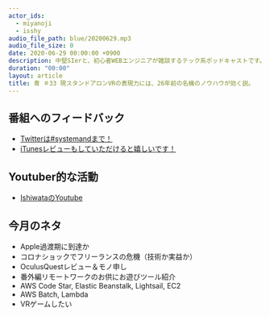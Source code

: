 ```yaml
---
actor_ids:
  - miyanoji
  - isshy
audio_file_path: blue/20200629.mp3
audio_file_size: 0
date: 2020-06-29 00:00:00 +0900
description: 中堅SIerと、初心者WEBエンジニアが雑談するテック系ポッドキャストです。
duration: "00:00"
layout: article
title: 青 ＃33 現スタンドアロンVRの表現力には、26年前の名機のノウハウが効く説。
---
```

## 番組へのフィードバック
* [Twitterは#systemandまで！](https://twitter.com/search?q=%23systemand)
* [iTunesレビューもしていただけると嬉しいです！](https://itunes.apple.com/jp/podcast/systemand-online/id1205168408?mt=2)

## Youtuber的な活動
* [IshiwataのYoutube](https://www.youtube.com/channel/UC0dN6GcdwpQA-WdSfI2tmZQ)

## 今月のネタ
* Apple過渡期に到達か
* コロナショックでフリーランスの危機（技術か実益か）
* OculusQuestレビュー＆モノ申し
* 番外編リモートワークのお供にお遊びツール紹介
* AWS Code Star, Elastic Beanstalk, Lightsail, EC2
* AWS Batch, Lambda
* VRゲームしたい

